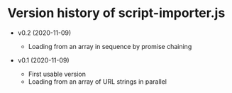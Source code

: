 Version history of script-importer.js
=====================================

- v0.2 (2020-11-09)
    - Loading from an array in sequence by promise chaining

- v0.1 (2020-11-09)
    - First usable version
    - Loading from an array of URL strings in parallel

